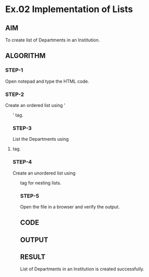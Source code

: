 # Ex.02 Implementation of Lists
## AIM
  To create list of Departments in an Institution.

## ALGORITHM
### STEP-1
  Open notepad and type the HTML code.

### STEP-2
  Create an ordered list using '<ol>' tag.

### STEP-3
  List the Departments using <li> tag.

### STEP-4
  Create an unordered list using <ul> tag for nesting lists.

### STEP-5
  Open the file in a browser and verify the output.
  
## CODE


## OUTPUT


## RESULT
  List of Departments in an Institution is created successfully.
